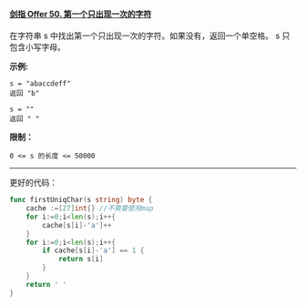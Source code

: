#### [剑指 Offer 50. 第一个只出现一次的字符](https://leetcode-cn.com/problems/di-yi-ge-zhi-chu-xian-yi-ci-de-zi-fu-lcof/)

在字符串 s 中找出第一个只出现一次的字符。如果没有，返回一个单空格。 s 只包含小写字母。

**示例:**

```
s = "abaccdeff"
返回 "b"

s = "" 
返回 " "
```

**限制：**

```
0 <= s 的长度 <= 50000
```

---

更好的代码：

```go
func firstUniqChar(s string) byte {
    cache :=[27]int{} //不需要使用map
    for i:=0;i<len(s);i++{
        cache[s[i]-'a']++
    }
    for i:=0;i<len(s);i++{
        if cache[s[i]-'a'] == 1 {
            return s[i]
        }
    }
    return ' '
}
```

